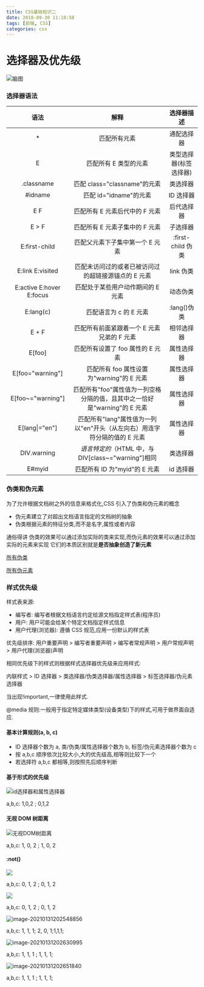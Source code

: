 ```yaml
---
title: CSS基础知识二
date: 2018-09-30 11:18:58
tags: [前端, CSS]
categories: css
---
```


# 选择器及优先级

![脑图](./assets/map.png)

### 选择器语法

|           语法           |                                   解释                                    |       选择器描述       |
| :----------------------: | :-----------------------------------------------------------------------: | :--------------------: |
|            \*            |                               匹配所有元素                                |       通配选择器       |
|            E             |                           匹配所有 E 类型的元素                           | 类型选择器(标签选择器) |
|        .classname        |                       匹配 class="classname"的元素                        |        类选择器        |
|         #idname          |                          匹配 id="idname"的元素                           |       ID 选择器        |
|           E F            |                      匹配所有 E 元素后代中的 F 元素                       |       后代选择器       |
|          E > F           |                      匹配所有 E 元素子集中的 F 元素                       |        子选择器        |
|      E:first-child       |                      匹配父元素下子集中第一个 E 元素                      |   :first-child 伪类    |
|     E:link E:visited     |            匹配未访问过的或者已被访问过的超链接源锚点的 E 元素            |       link 伪类        |
| E:active E:hover E:focus |                     匹配处于某些用户动作期间的 E 元素                     |        动态伪类        |
|        E:lang(c)         |                          匹配语言为 c 的 E 元素                           |      :lang()伪类       |
|          E + F           |                匹配所有前面紧跟着一个 E 元素兄弟的 F 元素                 |       相邻选择器       |
|          E[foo]          |                     匹配所有设置了 foo 属性的 E 元素                      |       属性选择器       |
|     E[foo="warning"]     |                 匹配所有 foo 属性设置为"warning"的 E 元素                 |       属性选择器       |
|    E[foo~="warning"]     | 匹配所有"foo"属性值为一列空格分隔的值，且其中之一恰好是"warning"的 E 元素 |       属性选择器       |
|    E[lang&#124;="en"]    | 匹配所有"lang"属性值为一列以"en"开头（从左向右）用连字符分隔的值的 E 元素 |       属性选择器       |
|       DIV.warning        |            _语言特定的_（HTML 中，与 DIV[class~="warning"]相同            |        类选择器        |
|          E#myid          |                       匹配所有 ID 为"myid"的 E 元素                       |       id 选择器        |

### 伪类和伪元素

为了允许根据文档树之外的信息来格式化,CSS 引入了伪类和伪元素的概念

- 伪元素建立了对超出文档语言指定的文档树的抽象
- 伪类根据元素的特征分类,而不是名字,属性或者内容

通俗得讲 伪类的效果可以通过添加实际的类来实现,而伪元素的效果可以通过添加实际的元素来实现
它们的本质区别就是**是否抽象创造了新元素**

[所有伪类](https://developer.mozilla.org/zh-CN/docs/Web/CSS/Pseudo-classes#%E6%A0%87%E5%87%86%E4%BC%AA%E7%B1%BB%E7%B4%A2%E5%BC%95)

[所有伪元素](https://developer.mozilla.org/zh-CN/docs/Web/CSS/Pseudo-elements#%E6%A0%87%E5%87%86%E4%BC%AA%E5%85%83%E7%B4%A0%E7%B4%A2%E5%BC%95)

### 样式优先级

样式表来源:

- 编写者: 编写者根据文档语言约定给源文档指定样式表(程序员)
- 用户: 用户可能会给某个特定文档指定样式信息
- 用户代理(浏览器): 遵循 CSS 规范,应用一份默认的样式表

优先级排序: 用户重要声明 > 编写者重要声明 > 编写者常规声明 > 用户常规声明 > 用户代理(浏览器)声明

相同优先级下的样式则根据样式选择器优先级来应用样式:

内联样式 > ID 选择器 > 类选择器/伪类选择器/属性选择器 > 标签选择器/伪元素选择器

当出现!important,一律使用此样式.

@media 规则:一般用于指定特定媒体类型(设备类型)下的样式,可用于做界面自适应.

#### 基本计算规则(a, b, c)

- ID 选择器个数为 a, 类/伪类/属性选择器个数为 b, 标签/伪元素选择器个数为 c
- 按 a,b,c 顺序依次比较大小,大的优先级高,相等则比较下一个
- 若选择符 a,b,c 都相等,则按照先后顺序判断

#### 基于形式的优先级

![id选择器和属性选择器](./assets/1.png)

a,b,c: 1,0,2 ; 0,1,2

#### 无视 DOM 树距离

![无视DOM树距离](./assets/2.png)

a,b,c: 1, 0, 2 ; 1, 0, 2

#### :not()

![](./assets/3.png)

a,b,c: 0, 1, 2 ; 0, 1, 2

![](./assets/4.png)

a,b,c: 0, 1, 2 ; 0, 1, 2

![image-20210131202548856](./assets/image-20210131202548856.png)

a,b,c: 1, 1, 1; 2, 0, 1;1,1,1;

![image-20210131202630995](./assets/image-20210131202630995.png)

a,b,c: 1, 1, 1 ; 1, 1, 1;

![image-20210131202651840](./assets/image-20210131202651840.png)

a,b,c: 1, 1, 1 ; 1, 1, 1;
